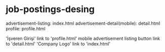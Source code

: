# job-postings-desing

advertisement-listing: index.html
advertisement-detail(mobile): detail.html
profile: profile.html

'İşveren Girişi' link to 'profile.html'
mobile advertisement listing button link to 'detail.html'
'Company Logo' link to 'index.html'
